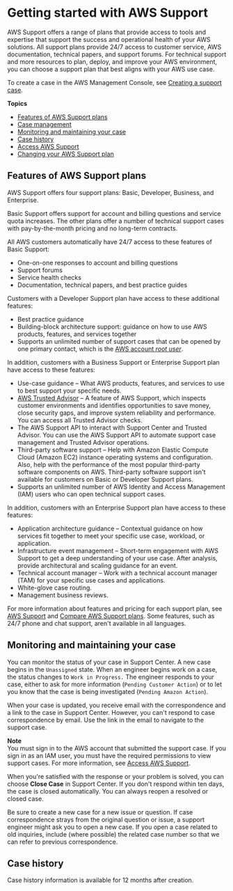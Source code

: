 # Getting started with AWS Support<a name="getting-started"></a>

AWS Support offers a range of plans that provide access to tools and expertise that support the success and operational health of your AWS solutions\. All support plans provide 24/7 access to customer service, AWS documentation, technical papers, and support forums\. For technical support and more resources to plan, deploy, and improve your AWS environment, you can choose a support plan that best aligns with your AWS use case\.

To create a case in the AWS Management Console, see [Creating a support case](case-management.md#creating-a-support-case)\.

**Topics**
+ [Features of AWS Support plans](#features)
+ [Case management](case-management.md)
+ [Monitoring and maintaining your case](#monitoring-your-case)
+ [Case history](#case-history)
+ [Access AWS Support](accessing-support.md)
+ [Changing your AWS Support plan](changing-support-plans.md)

## Features of AWS Support plans<a name="features"></a>

AWS Support offers four support plans: Basic, Developer, Business, and Enterprise\. 

Basic Support offers support for account and billing questions and service quota increases\. The other plans offer a number of technical support cases with pay\-by\-the\-month pricing and no long\-term contracts\.

All AWS customers automatically have 24/7 access to these features of Basic Support:
+ One\-on\-one responses to account and billing questions
+ Support forums
+ Service health checks
+ Documentation, technical papers, and best practice guides

Customers with a Developer Support plan have access to these additional features:
+ Best practice guidance
+ Building\-block architecture support: guidance on how to use AWS products, features, and services together
+ Supports an unlimited number of support cases that can be opened by one primary contact, which is the [AWS account *root user*](https://docs.aws.amazon.com/IAM/latest/UserGuide/id_root-user.html)\.

In addition, customers with a Business Support or Enterprise Support plan have access to these features:
+ Use\-case guidance – What AWS products, features, and services to use to best support your specific needs\.
+ [AWS Trusted Advisor](trusted-advisor.md) – A feature of AWS Support, which inspects customer environments and identifies opportunities to save money, close security gaps, and improve system reliability and performance\. You can access all Trusted Advisor checks\.
+ The AWS Support API to interact with Support Center and Trusted Advisor\. You can use the AWS Support API to automate support case management and Trusted Advisor operations\.
+ Third\-party software support – Help with Amazon Elastic Compute Cloud \(Amazon EC2\) instance operating systems and configuration\. Also, help with the performance of the most popular third\-party software components on AWS\. Third\-party software support isn't available for customers on Basic or Developer Support plans\.
+ Supports an unlimited number of AWS Identity and Access Management \(IAM\) users who can open technical support cases\.

In addition, customers with an Enterprise Support plan have access to these features:
+ Application architecture guidance – Contextual guidance on how services fit together to meet your specific use case, workload, or application\.
+ Infrastructure event management – Short\-term engagement with AWS Support to get a deep understanding of your use case\. After analysis, provide architectural and scaling guidance for an event\.
+ Technical account manager – Work with a technical account manager \(TAM\) for your specific use cases and applications\.
+ White\-glove case routing\.
+ Management business reviews\.

For more information about features and pricing for each support plan, see [AWS Support](https://aws.amazon.com/premiumsupport/) and [Compare AWS Support plans](http://aws.amazon.com/premiumsupport/plans/)\. Some features, such as 24/7 phone and chat support, aren't available in all languages\.

## Monitoring and maintaining your case<a name="monitoring-your-case"></a>

You can monitor the status of your case in Support Center\. A new case begins in the `Unassigned` state\. When an engineer begins work on a case, the status changes to `Work in Progress.` The engineer responds to your case, either to ask for more information \(`Pending Customer Action`\) or to let you know that the case is being investigated \(`Pending Amazon Action`\)\.

When your case is updated, you receive email with the correspondence and a link to the case in Support Center\. However, you can't respond to case correspondence by email\. Use the link in the email to navigate to the support case\.

**Note**  
You must sign in to the AWS account that submitted the support case\. If you sign in as an IAM user, you must have the required permissions to view support cases\. For more information, see [Access AWS Support](accessing-support.md)\.

When you're satisfied with the response or your problem is solved, you can choose **Close Case** in Support Center\. If you don't respond within ten days, the case is closed automatically\. You can always reopen a resolved or closed case\.

Be sure to create a new case for a new issue or question\. If case correspondence strays from the original question or issue, a support engineer might ask you to open a new case\. If you open a case related to old inquiries, include \(where possible\) the related case number so that we can refer to previous correspondence\.

## Case history<a name="case-history"></a>

Case history information is available for 12 months after creation\.